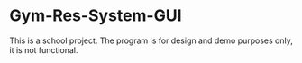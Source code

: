 # Gym-Res-System-GUI
This is a school project. The program is for design and demo purposes only, it is not functional.
